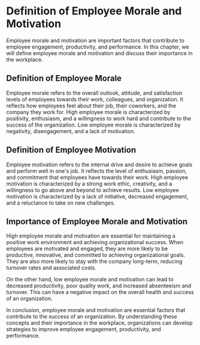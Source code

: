 # Definition of Employee Morale and Motivation

Employee morale and motivation are important factors that contribute to employee engagement, productivity, and performance. In this chapter, we will define employee morale and motivation and discuss their importance in the workplace.

Definition of Employee Morale
-----------------------------

Employee morale refers to the overall outlook, attitude, and satisfaction levels of employees towards their work, colleagues, and organization. It reflects how employees feel about their job, their coworkers, and the company they work for. High employee morale is characterized by positivity, enthusiasm, and a willingness to work hard and contribute to the success of the organization. Low employee morale is characterized by negativity, disengagement, and a lack of motivation.

Definition of Employee Motivation
---------------------------------

Employee motivation refers to the internal drive and desire to achieve goals and perform well in one's job. It reflects the level of enthusiasm, passion, and commitment that employees have towards their work. High employee motivation is characterized by a strong work ethic, creativity, and a willingness to go above and beyond to achieve results. Low employee motivation is characterized by a lack of initiative, decreased engagement, and a reluctance to take on new challenges.

Importance of Employee Morale and Motivation
--------------------------------------------

High employee morale and motivation are essential for maintaining a positive work environment and achieving organizational success. When employees are motivated and engaged, they are more likely to be productive, innovative, and committed to achieving organizational goals. They are also more likely to stay with the company long-term, reducing turnover rates and associated costs.

On the other hand, low employee morale and motivation can lead to decreased productivity, poor quality work, and increased absenteeism and turnover. This can have a negative impact on the overall health and success of an organization.

In conclusion, employee morale and motivation are essential factors that contribute to the success of an organization. By understanding these concepts and their importance in the workplace, organizations can develop strategies to improve employee engagement, productivity, and performance.
